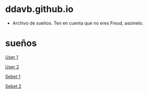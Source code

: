 # ddavb.github.io

- Archivo de sueños. Ten en cuenta que no eres Freud, asúmelo.

# sueños

[User 1](./historia/Archivo_sueños_User1.md)

[User 2](./historia/Archivo_sueños_User2.md)

[Sebet 1](./historia/Archivo_sueños_Sebet1.md)

[Sebet 2](./historia/Archivo_sueños_Sebet2.md)

